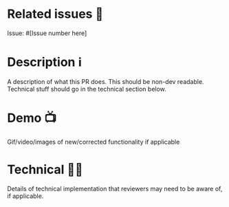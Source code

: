 # Related issues 🔗

Issue: #[Issue number here]

# Description ℹ️

A description of what this PR does. This should be non-dev readable. Technical stuff should go in the technical section below.

# Demo 📺

Gif/video/images of new/corrected functionality if applicable

# Technical 👨‍🔧

Details of technical implementation that reviewers may need to be aware of, if applicable.
